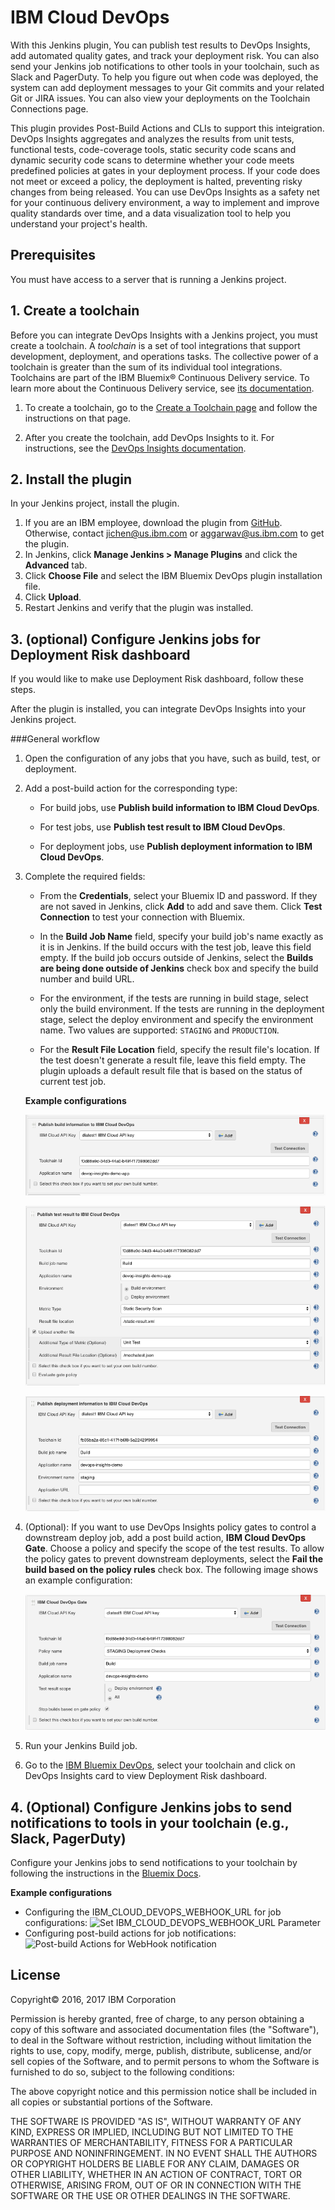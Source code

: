 # IBM Cloud DevOps

With this Jenkins plugin, You can publish test results to DevOps Insights, add automated quality gates, and track your deployment risk.  You can also send your Jenkins job notifications to other tools in your toolchain, such as Slack and PagerDuty. To help you figure out when code was deployed, the system can add deployment messages to your Git commits and your related Git or JIRA issues. You can also view your deployments on the Toolchain Connections page.

This plugin provides Post-Build Actions and CLIs to support this inteigration. DevOps Insights aggregates and analyzes the results from unit tests, functional tests, code-coverage tools, static security code scans and dynamic security code scans to determine whether your code meets predefined policies at gates in your deployment process. If your code does not meet or exceed a policy, the deployment is halted, preventing risky changes from being released. You can use DevOps Insights as a safety net for your continuous delivery environment, a way to implement and improve quality standards over time, and a data visualization tool to help you understand your project's health.

## Prerequisites

You must have access to a server that is running a Jenkins project.

## 1. Create a toolchain

Before you can integrate DevOps Insights with a Jenkins project, you must create a toolchain. A *toolchain* is a set of tool integrations that support development, deployment, and operations tasks. The collective power of a toolchain is greater than the sum of its individual tool integrations. Toolchains are part of the IBM Bluemix&reg; Continuous Delivery service. To learn more about the Continuous Delivery service, see [its documentation](https://console.ng.bluemix.net/docs/services/ContinuousDelivery/cd_about.html).

1. To create a toolchain, go to the [Create a Toolchain page](https://console.ng.bluemix.net/devops/create) and follow the instructions on that page.

2. After you create the toolchain, add DevOps Insights to it. For instructions, see the [DevOps Insights documentation](https://console.ng.bluemix.net/docs/services/DevOpsInsights/index.html).

## 2. Install the plugin

In your Jenkins project, install the plugin.

  1. If you are an IBM employee, download the plugin from [GitHub](https://github.ibm.com/oneibmcloud/Jenkins-IBM-Bluemix-Toolchains/blob/release/target/ibmclouddevops.hpi). Otherwise, contact jichen@us.ibm.com or aggarwav@us.ibm.com to get the plugin.
  2. In Jenkins, click **Manage Jenkins &gt; Manage Plugins** and click the **Advanced** tab.
  3. Click **Choose File** and select the IBM Bluemix DevOps plugin installation file.
  4. Click **Upload**.
  5. Restart Jenkins and verify that the plugin was installed.

## 3. (optional) Configure Jenkins jobs for Deployment Risk dashboard

If you would like to make use Deployment Risk dashboard, follow these steps.

After the plugin is installed, you can integrate DevOps Insights into your Jenkins project.


###General workflow

1. Open the configuration of any jobs that you have, such as build, test, or deployment.

2. Add a post-build action for the corresponding type:

   * For build jobs, use **Publish build information to IBM Cloud DevOps**.

   * For test jobs, use **Publish test result to IBM Cloud DevOps**.

   * For deployment jobs, use **Publish deployment information to IBM Cloud DevOps**.

3. Complete the required fields:

   * From the **Credentials**, select your Bluemix ID and password. If they are not saved in Jenkins, click **Add** to add and save them. Click **Test Connection** to test your connection with Bluemix.

   * In the **Build Job Name** field, specify your build job's name exactly as it is in Jenkins. If the build occurs with the test job, leave this field empty. If the build job occurs outside of Jenkins, select the **Builds are being done outside of Jenkins** check box and specify the build number and build URL.

   * For the environment, if the tests are running in build stage, select only the build environment. If the tests are running in the deployment stage, select the deploy environment and specify the environment name. Two values are supported: `STAGING` and `PRODUCTION`.

   * For the **Result File Location** field, specify the result file's location. If the test doesn't generate a result file, leave this field empty. The plugin uploads a default result file that is based on the status of current test job.

   **Example configurations**

   ![Upload Build Information](https://github.com/IBM/ibm-cloud-devops/blob/master/screenshots/Upload-Build-Info.png "Publish Build Information to DRA")

   ![Upload Test Result](https://github.com/IBM/ibm-cloud-devops/blob/master/screenshots/Upload-Test-Result.png "Publish Test Result to DRA")

   ![Upload Deployment Information](https://github.com/IBM/ibm-cloud-devops/blob/master/screenshots/Upload-Deployment-Info.png "Publish Deployment Information to DRA")

4. (Optional): If you want to use DevOps Insights policy gates to control a downstream deploy job, add a post build action, **IBM Cloud DevOps Gate**. Choose a policy and specify the scope of the test results. To allow the policy gates to prevent downstream deployments, select the **Fail the build based on the policy rules** check box. The following image shows an example configuration:

    ![DevOps Insights Gate](https://github.com/IBM/ibm-cloud-devops/blob/master/screenshots/DRA-Gate.png "DevOps Insights Gate")

5. Run your Jenkins Build job.

6. Go to the [IBM Bluemix DevOps](https://console.ng.bluemix.net/devops), select your toolchain and click on DevOps Insights card to view Deployment Risk dashboard.


## 4. (Optional) Configure Jenkins jobs to send notifications to tools in your toolchain (e.g., Slack, PagerDuty)

Configure your Jenkins jobs to send notifications to your toolchain by following the instructions in the [Bluemix Docs](https://console.ng.bluemix.net/docs/services/ContinuousDelivery/toolchains_integrations.html#jenkins).


   **Example configurations**
  * Configuring the IBM_CLOUD_DEVOPS_WEBHOOK_URL for job configurations: ![Set IBM_CLOUD_DEVOPS_WEBHOOK_URL Parameter](https://github.ibm.com/oneibmcloud/Jenkins-IBM-Bluemix-Toolchains/blob/master/screenshots/Set-Parameterized-Webhook.png "Set Parameterized WebHook")
  * Configuring post-build actions for job notifications: ![Post-build Actions for WebHook notification](https://github.ibm.com/oneibmcloud/Jenkins-IBM-Bluemix-Toolchains/blob/master/screenshots/PostBuild-WebHookNotification.png "Configure WebHook Notification in Post-build Actions")


## License

Copyright&copy; 2016, 2017 IBM Corporation

Permission is hereby granted, free of charge, to any person obtaining a copy of this software and associated documentation files (the "Software"), to deal in the Software without restriction, including without limitation the rights to use, copy, modify, merge, publish, distribute, sublicense, and/or sell copies of the Software, and to permit persons to whom the Software is furnished to do so, subject to the following conditions:

The above copyright notice and this permission notice shall be included in all copies or substantial portions of the Software.

THE SOFTWARE IS PROVIDED "AS IS", WITHOUT WARRANTY OF ANY KIND, EXPRESS OR IMPLIED, INCLUDING BUT NOT LIMITED TO THE WARRANTIES OF MERCHANTABILITY, FITNESS FOR A PARTICULAR PURPOSE AND NONINFRINGEMENT. IN NO EVENT SHALL THE AUTHORS OR COPYRIGHT HOLDERS BE LIABLE FOR ANY CLAIM, DAMAGES OR OTHER LIABILITY, WHETHER IN AN ACTION OF CONTRACT, TORT OR OTHERWISE, ARISING FROM, OUT OF OR IN CONNECTION WITH THE SOFTWARE OR THE USE OR OTHER DEALINGS IN THE SOFTWARE.
